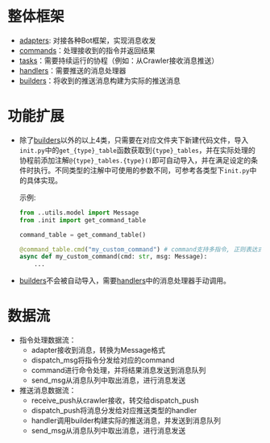# 整体框架
- [adapters](https://github.com/Cloud-wish/Dynamic-Bot/blob/main/bot/adapters): 对接各种Bot框架，实现消息收发
- [commands](https://github.com/Cloud-wish/Dynamic-Bot/blob/main/bot/commands)：处理接收到的指令并返回结果
- [tasks](https://github.com/Cloud-wish/Dynamic-Bot/blob/main/bot/tasks)：需要持续运行的协程（例如：从Crawler接收消息推送）
- [handlers](https://github.com/Cloud-wish/Dynamic-Bot/blob/main/bot/handlers)：需要推送的消息处理器
- [builders](https://github.com/Cloud-wish/Dynamic-Bot/blob/main/bot/builders)：将收到的推送消息构建为实际的推送消息
# 功能扩展
- 除了[builders](https://github.com/Cloud-wish/Dynamic-Bot/blob/main/bot/builders)以外的以上4类，只需要在对应文件夹下新建代码文件，导入`init.py`中的`get_{type}_table`函数获取到`{type}_tables`，并在实际处理的协程前添加注解`@{type}_tables.{type}()`即可自动导入，并在满足设定的条件时执行。不同类型的注解中可使用的参数不同，可参考各类型下`init.py`中的具体实现。

  示例:
  ```python
  from ..utils.model import Message
  from .init import get_command_table

  command_table = get_command_table()

  @command_table.cmd("my_custom_command") # command支持多指令, 正则表达式匹配, 预设参数
  async def my_custom_command(cmd: str, msg: Message):
      ...
  ```
- [builders](https://github.com/Cloud-wish/Dynamic-Bot/blob/main/bot/builders)不会被自动导入，需要[handlers](https://github.com/Cloud-wish/Dynamic-Bot/blob/main/bot/handlers)中的消息处理器手动调用。

# 数据流
- 指令处理数据流：
  - adapter接收到消息，转换为Message格式
  - dispatch_msg将指令分发给对应的command
  - command进行命令处理，并将结果消息发送到消息队列
  - send_msg从消息队列中取出消息，进行消息发送
- 推送消息数据流：
  - receive_push从crawler接收，转交给dispatch_push
  - dispatch_push将消息分发给对应推送类型的handler
  - handler调用builder构建实际的推送消息，并发送到消息队列
  - send_msg从消息队列中取出消息，进行消息发送
